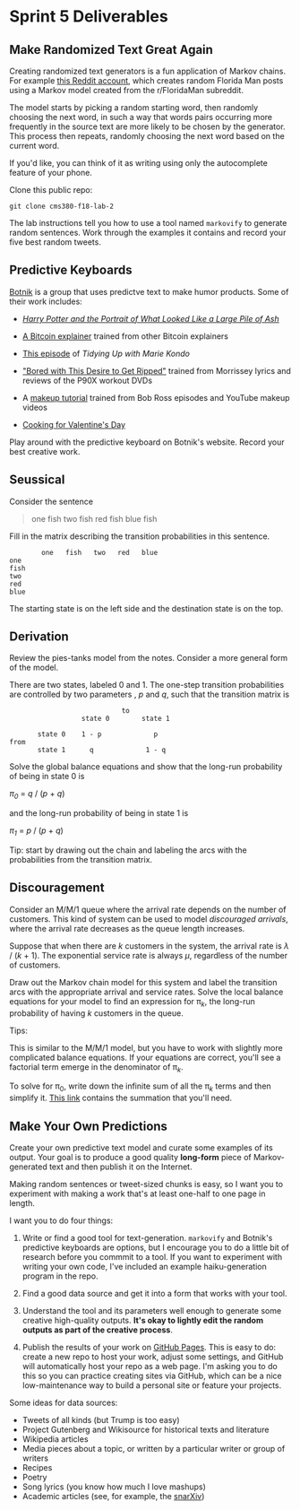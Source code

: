 # Sprint 5 Deliverables

## Make Randomized Text Great Again

Creating randomized text generators is a fun application of Markov chains. For example [this Reddit account](https://www.reddit.com/user/FloridaMan_SS/posts/), which creates random
Florida Man posts using a Markov model created from the r/FloridaMan subreddit.

The model starts by picking a random starting word, then randomly choosing the next word, in such a way that words pairs occurring more
frequently in the source text are more likely to be chosen by the generator. This process then repeats, randomly choosing the next word
based on the current word.

If you'd like, you can think of it as writing using only the autocomplete feature of your phone.

Clone this public repo:

```
git clone cms380-f18-lab-2
```

The lab instructions tell you how to use a tool named `markovify` to generate random sentences. Work through the examples it contains and 
record your five best random tweets.

## Predictive Keyboards

[Botnik](https://botnik.org/) is a group that uses predictve text to make humor products. Some of their work includes:

- [*Harry Potter and the Portrait of What Looked Like a Large Pile of Ash*](https://botnik.org/content/harry-potter.html)

- [A Bitcoin explainer](https://www.youtube.com/watch?v=tBRWJzAjkjk) trained from other Bitcoin explainers

- [This episode](https://twitter.com/botnikstudios/status/1113130983426002944) of *Tidying Up with Marie Kondo*

- ["Bored with This Desire to Get Ripped"](https://www.youtube.com/watch?v=BtybvwLJC30) trained from Morrissey lyrics and reviews of the
P90X workout DVDs

- A [makeup tutorial](https://www.youtube.com/watch?v=hSppmr_dRdQ) trained from Bob Ross episodes and YouTube makeup videos

- [Cooking for Valentine's Day](https://www.youtube.com/watch?v=ck-GZOKRBg0)

Play around with the predictive keyboard on Botnik's website. Record your best creative work.

## Seussical

Consider the sentence

> one fish two fish red fish blue fish

Fill in the matrix describing the transition probabilities in this sentence.

```
        one   fish   two   red   blue
one
fish
two
red
blue
```

The starting state is on the left side and the destination state is on the top.


## Derivation

Review the pies-tanks model from the notes. Consider a more general form of the model.

There are two states, labeled 0 and 1. The one-step transition probabilities are controlled by two parameters , *p* and *q*, such that
the transition matrix is

```
                            to
                  state 0        state 1
  
       state 0    1 - p             p
from
       state 1      q             1 - q
```

Solve the global balance equations and show that the long-run probability of being in state 0 is

*π*<sub>*0*</sub> = *q* / (*p* + *q*)

and the long-run probability of being in state 1 is

*π*<sub>*1*</sub> = *p* / (*p* + *q*)

Tip: start by drawing out the chain and labeling the arcs with the probabilities from the transition matrix.

## Discouragement

Consider an M/M/1 queue where the arrival rate depends on the number of customers. This kind of system can be used to model *discouraged
arrivals*, where the arrival rate decreases as the queue length increases.

Suppose that when there are *k* customers in the system, the arrival rate is *λ* / (*k* + 1). The exponential service rate is always 
*µ*, regardless of the number of customers.

Draw out the Markov chain model for this system and label the transition arcs with the appropriate arrival
and service rates. Solve the local balance equations for your model to find an expression for π<sub>*k*</sub>, the long-run
probability of having *k* customers in the queue.

Tips:

This is similar to the M/M/1 model, but you have to work with slightly more complicated balance equations. If your equations are correct, you'll see a factorial term emerge in the denominator of π<sub>*k*</sub>.

To solve for π<sub>0</sub>, write down the infinite sum of all the π<sub>*k*</sub> terms and then simplify it. [This link](https://en.wikipedia.org/wiki/List_of_representations_of_e) contains the summation that you'll need.

## Make Your Own Predictions

Create your own predictive text model and curate some examples of its output. Your goal is to produce a good quality **long-form** piece of Markov-generated text and then publish it on the Internet.

Making random sentences or tweet-sized chunks is easy, so I want you to experiment with making a work that's at least one-half to one page in length.

I want you to do four things:

1. Write or find a good tool for text-generation. `markovify` and Botnik's predictive keyboards are options, but I encourage you to do a little bit of research before you commmit to a tool. If you want to experiment with writing your own code, I've included an example haiku-generation program in the repo.

2. Find a good data source and get it into a form that works with your tool.

3. Understand the tool and its parameters well enough to generate some creative high-quality outputs. **It's okay to lightly edit the random outputs as part of the creative process**.

4. Publish the results of your work on [GitHub Pages](https://pages.github.com/). This is easy to do: create a new repo to host your work, adjust some settings, and GitHub will automatically host your repo as a web page. I'm asking you to do this so you can practice creating sites via GitHub, which can be a nice low-maintenance way to build a personal site or feature your projects.

Some ideas for data sources:

- Tweets of all kinds (but Trump is too easy)
- Project Gutenberg and Wikisource for historical texts and literature
- Wikipedia articles
- Media pieces about a topic, or written by a particular writer or group of writers
- Recipes
- Poetry
- Song lyrics (you know how much I love mashups)
- Academic articles (see, for example, the [snarXiv](http://snarxiv.org/))

